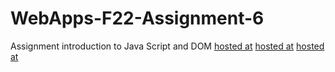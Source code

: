 # WebApps-F22-Assignment-6
Assignment introduction to Java Script and DOM
[hosted at](https://44-563-web-apps-f22.github.io/44563-webapps-assignment-6-sdraheem4/musician.html)
[hosted at](https://44-563-web-apps-f22.github.io/44563-webapps-assignment-6-sdraheem4/discount.html)
[hosted at](https://44-563-web-apps-f22.github.io/44563-webapps-assignment-6-sdraheem4/vaction.html)


